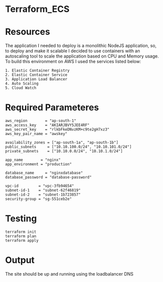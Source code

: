 # Terraform_ECS
# Resources

The application I needed to deploy is a monolithic NodeJS application, so, to deploy and make it scalable I decided to use containers with an autoscaling tool to scale the application based on CPU and Memory usage. To build this environment on AWS I used the services listed below:

    1. Elastic Container Registry
    2. Elastic Container Service
    3. Application Load Balancer
    4. Auto Scaling
    5. Cloud Watch

# Required Parameteres
```hcl
aws_region        = "ap-south-1"
aws_access_key    = "AKIARJBVY5JEE4RF"
aws_secret_key    = "rlkbFkeDNvzKM+c9te2gH7xz3"
aws_key_pair_name = "awskey"

availability_zones = ["ap-south-1a", "ap-south-1b"]
public_subnets     = ["10.10.100.0/24", "10.10.101.0/24"]
private_subnets    = ["10.10.0.0/24", "10.10.1.0/24"]

app_name        = "nginx"
app_environment = "production"

database_name     = "nginxdatabase"
database_password = "database-password"

vpc-id         = "vpc-3fb94654"
subnet-id-1    = "subnet-62f46819"
subnet-id-2    = "subnet-1b723857"
security-group = "sg-551ceb2e"
```

# Testing
```hcl
terraform init
terraform plan
terraform apply
```

# Output
The site should be up and running using the loadbalancer DNS 